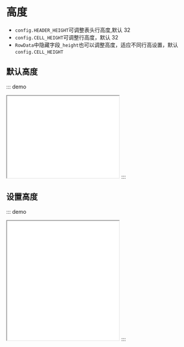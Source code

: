 # 高度

- `config.HEADER_HEIGHT`可调整表头行高度,默认 32
- `config.CELL_HEIGHT`可调整行高度，默认 32
- `RowData`中隐藏字段`_height`也可以调整高度，适应不同行高设置，默认`config.CELL_HEIGHT`

## 默认高度

::: demo

<iframe src="/height/base.html" style="min-height:220px"></iframe>
:::

## 设置高度
::: demo
<iframe src="/height/setting.html" style="min-height:320px"></iframe>
:::
<!--
## 可调整宽度
::: demo
<iframe src="/height/resize.html" style="min-height:220px"></iframe>
::: -->
